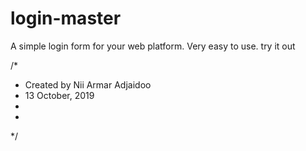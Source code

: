 # login-master
A simple login form for your web platform. Very easy to use. try it out

/*
* Created by Nii Armar Adjaidoo
* 13 October, 2019
*
*
*/


